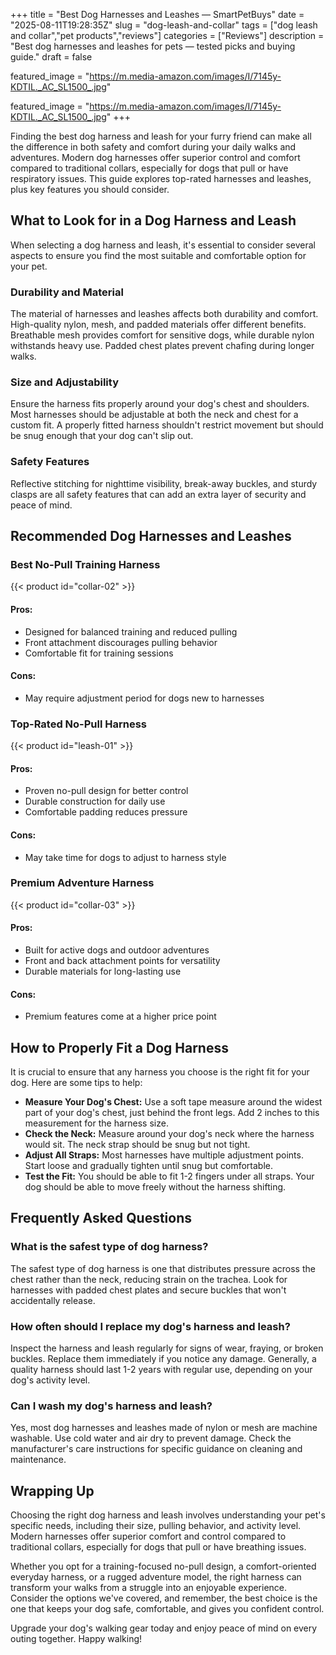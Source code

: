 +++
title = "Best Dog Harnesses and Leashes — SmartPetBuys"
date = "2025-08-11T19:28:35Z"
slug = "dog-leash-and-collar"
tags = ["dog leash and collar","pet products","reviews"]
categories = ["Reviews"]
description = "Best dog harnesses and leashes for pets — tested picks and buying guide."
draft = false

featured_image = "https://m.media-amazon.com/images/I/7145y-KDTIL._AC_SL1500_.jpg"

featured_image = "https://m.media-amazon.com/images/I/7145y-KDTIL._AC_SL1500_.jpg"
+++

Finding the best dog harness and leash for your furry friend can make all the difference in both safety and comfort during your daily walks and adventures. Modern dog harnesses offer superior control and comfort compared to traditional collars, especially for dogs that pull or have respiratory issues. This guide explores top-rated harnesses and leashes, plus key features you should consider.

## What to Look for in a Dog Harness and Leash

When selecting a dog harness and leash, it's essential to consider several aspects to ensure you find the most suitable and comfortable option for your pet.

### Durability and Material
The material of harnesses and leashes affects both durability and comfort. High-quality nylon, mesh, and padded materials offer different benefits. Breathable mesh provides comfort for sensitive dogs, while durable nylon withstands heavy use. Padded chest plates prevent chafing during longer walks.

### Size and Adjustability
Ensure the harness fits properly around your dog's chest and shoulders. Most harnesses should be adjustable at both the neck and chest for a custom fit. A properly fitted harness shouldn't restrict movement but should be snug enough that your dog can't slip out.

### Safety Features
Reflective stitching for nighttime visibility, break-away buckles, and sturdy clasps are all safety features that can add an extra layer of security and peace of mind.

## Recommended Dog Harnesses and Leashes

### Best No-Pull Training Harness
{{< product id="collar-02" >}}

#### Pros:
- Designed for balanced training and reduced pulling
- Front attachment discourages pulling behavior
- Comfortable fit for training sessions

#### Cons:
- May require adjustment period for dogs new to harnesses

### Top-Rated No-Pull Harness
{{< product id="leash-01" >}}

#### Pros:
- Proven no-pull design for better control
- Durable construction for daily use
- Comfortable padding reduces pressure

#### Cons:
- May take time for dogs to adjust to harness style

### Premium Adventure Harness
{{< product id="collar-03" >}}

#### Pros:
- Built for active dogs and outdoor adventures
- Front and back attachment points for versatility
- Durable materials for long-lasting use

#### Cons:
- Premium features come at a higher price point

## How to Properly Fit a Dog Harness

It is crucial to ensure that any harness you choose is the right fit for your dog. Here are some tips to help:

- **Measure Your Dog's Chest:** Use a soft tape measure around the widest part of your dog's chest, just behind the front legs. Add 2 inches to this measurement for the harness size.
- **Check the Neck:** Measure around your dog's neck where the harness would sit. The neck strap should be snug but not tight.
- **Adjust All Straps:** Most harnesses have multiple adjustment points. Start loose and gradually tighten until snug but comfortable.
- **Test the Fit:** You should be able to fit 1-2 fingers under all straps. Your dog should be able to move freely without the harness shifting.

## Frequently Asked Questions

### What is the safest type of dog harness?
The safest type of dog harness is one that distributes pressure across the chest rather than the neck, reducing strain on the trachea. Look for harnesses with padded chest plates and secure buckles that won't accidentally release.

### How often should I replace my dog's harness and leash?
Inspect the harness and leash regularly for signs of wear, fraying, or broken buckles. Replace them immediately if you notice any damage. Generally, a quality harness should last 1-2 years with regular use, depending on your dog's activity level.

### Can I wash my dog's harness and leash?
Yes, most dog harnesses and leashes made of nylon or mesh are machine washable. Use cold water and air dry to prevent damage. Check the manufacturer's care instructions for specific guidance on cleaning and maintenance.

## Wrapping Up

Choosing the right dog harness and leash involves understanding your pet's specific needs, including their size, pulling behavior, and activity level. Modern harnesses offer superior comfort and control compared to traditional collars, especially for dogs that pull or have breathing issues.

Whether you opt for a training-focused no-pull design, a comfort-oriented everyday harness, or a rugged adventure model, the right harness can transform your walks from a struggle into an enjoyable experience. Consider the options we've covered, and remember, the best choice is the one that keeps your dog safe, comfortable, and gives you confident control.

Upgrade your dog's walking gear today and enjoy peace of mind on every outing together. Happy walking!